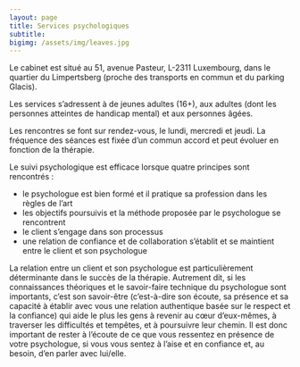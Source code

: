 ```yaml
---
layout: page
title: Services psychologiques
subtitle:   
bigimg: /assets/img/leaves.jpg
---
```


Le cabinet est situé au 51, avenue Pasteur, L-2311 Luxembourg, dans le quartier
du Limpertsberg (proche des transports en commun et du parking Glacis).

Les services s’adressent à de jeunes adultes (16+), aux adultes (dont les
personnes atteintes de handicap mental) et aux personnes âgées.

Les rencontres se font sur rendez-vous, le lundi, mercredi et jeudi. La
fréquence des séances est fixée d’un commun accord et peut évoluer en fonction
de la thérapie.

Le suivi psychologique est efficace lorsque quatre principes sont rencontrés :
- le psychologue est bien formé et il pratique sa profession dans les règles de l’art
- les objectifs poursuivis et la méthode proposée par le psychologue se rencontrent
- le client s’engage dans son processus
- une relation de confiance et de collaboration s’établit et se maintient entre le client et son psychologue

La relation entre un client et son psychologue est particulièrement
déterminante dans le succès de la thérapie. Autrement dit, si les connaissances
théoriques et le savoir-faire technique du psychologue sont importants, c’est
son savoir-être (c’est-à-dire son écoute, sa présence et sa capacité à établir
avec vous une relation authentique basée sur le respect et la confiance) qui
aide le plus les gens à revenir au cœur d’eux-mêmes, à traverser les
difficultés et tempêtes, et à poursuivre leur chemin. Il est donc important de
rester à l’écoute de ce que vous ressentez en présence de votre psychologue, si
vous vous sentez à l’aise et en confiance et, au besoin, d’en parler avec lui/elle.

